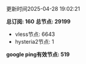 更新时间2025-04-28 19:02:21

**总订阅: 160**
**总节点: 29199**
- vless节点: 6643
- hysteria2节点: 1

**google ping有效节点: 519**

